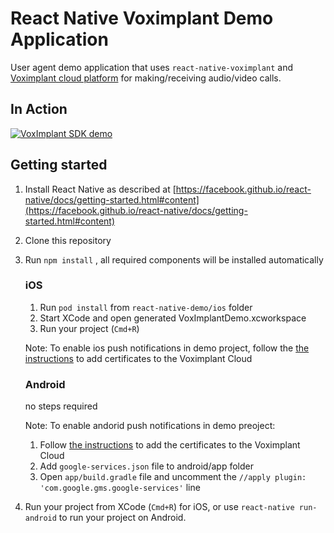 # React Native Voximplant Demo Application

User agent demo application that uses `react-native-voximplant` and [Voximplant cloud platform](http://voximplant.com) for making/receiving audio/video calls.

## In Action
[![VoxImplant SDK demo](https://habrastorage.org/files/185/1b5/dd6/1851b5dd689e4a688c2f6e68fcf38d81.gif)](http://www.youtube.com/watch?v=gC2iDVl4RRM)

## Getting started

1. Install React Native as described at [https://facebook.github.io/react-native/docs/getting-started.html#content](https://facebook.github.io/react-native/docs/getting-started.html#content)
2. Clone this repository
3. Run `npm install` , all required components will be installed automatically

	### iOS

	1. Run `pod install` from `react-native-demo/ios` folder
	2. Start XCode and open generated VoxImplantDemo.xcworkspace
	3. Run your project (`Cmd+R`)

	Note: To enable ios push notifications in demo project, follow the [the instructions](http://voximplant.com/blog/push-notifications-for-ios/) to add certificates to the Voximplant Cloud

    ### Android
	no steps required
	
	Note: 
	To enable andorid push notifications in demo preoject:
	1. Follow [the instructions](http://voximplant.com/blog/push-notifications-for-android/) to add the certificates to the Voximplant Cloud 
	2. Add `google-services.json` file to android/app folder
	3. Open `app/build.gradle` file and uncomment the `//apply plugin: 'com.google.gms.google-services'` line



4. Run your project from XCode (`Cmd+R`) for iOS, or use `react-native run-android` to run your project on Android.
